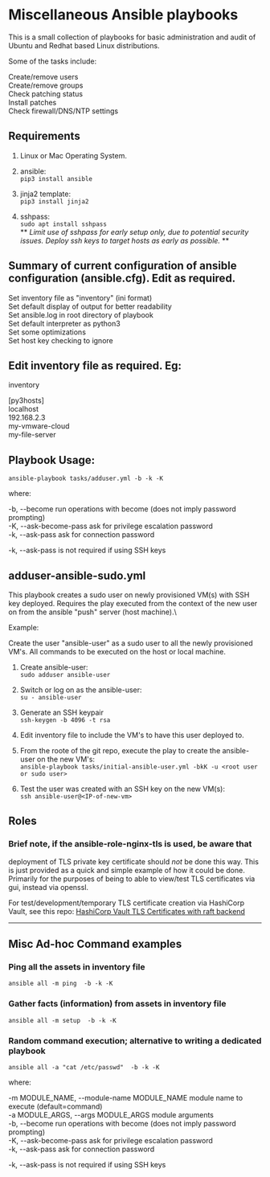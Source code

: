 # Miscellaneous Ansible playbooks

This is a small collection of playbooks for basic administration and audit of Ubuntu and Redhat based Linux distributions.

Some of the tasks include:

Create/remove users\
Create/remove groups\
Check patching status\
Install patches\
Check firewall/DNS/NTP settings

## Requirements

1) Linux or Mac Operating System.

2) ansible:\
````pip3 install ansible````

3) jinja2 template:\
````pip3 install jinja2````

4) sshpass:\
````sudo apt install sshpass````\
** *Limit use of sshpass for early setup only, due to potential security issues.  Deploy ssh keys to target hosts as early as possible.* **

## Summary of current configuration of ansible configuration (ansible.cfg). Edit as required.
Set inventory file as "inventory" (ini format)\
Set default display of output for better readability\
Set ansible.log in root directory of playbook\
Set default interpreter as python3\
Set some optimizations\
Set host key checking to ignore


## Edit inventory file as required.  Eg:

inventory

[py3hosts]\
localhost\
192.168.2.3\
my-vmware-cloud\
my-file-server


## Playbook Usage:

````ansible-playbook tasks/adduser.yml -b -k -K````

where:

-b, --become                   run operations with become (does not imply password prompting)\
-K, --ask-become-pass          ask for privilege escalation password\
-k, --ask-pass                 ask for connection password

-k, --ask-pass is not required if using SSH keys


## adduser-ansible-sudo.yml

This playbook creates a sudo user on newly provisioned VM(s) with SSH key deployed.
Requires the play executed from the context of the new user on from the ansible "push" server (host machine).\

Example:

Create the user "ansible-user" as a sudo user to all the newly provisioned VM's.  All commands to be executed on the host or local machine.

1) Create ansible-user:\
````sudo adduser ansible-user````

2) Switch or log on as the ansible-user:\
````su - ansible-user````

3) Generate an SSH keypair\
````ssh-keygen -b 4096 -t rsa````

4) Edit inventory file to include the VM's to have this user deployed to.

5) From the roote of the git repo, execute the play to create the ansible-user on the new VM's:\
````ansible-playbook tasks/initial-ansible-user.yml -bkK -u <root user or sudo user>````

6) Test the user was created with an SSH key on the new VM(s):\
````ssh ansible-user@<IP-of-new-vm>````


## Roles

### Brief note, if the ansible-role-nginx-tls is used, be aware that
deployment of TLS private key certificate should _not_ be done this way.
This is just provided as a quick and simple example of how it could be done.
Primarily for the purposes of being to able to view/test TLS certificates via
gui, instead via openssl.

For test/development/temporary TLS certificate creation via HashiCorp Vault,
see this repo:
[HashiCorp Vault TLS Certificates with raft backend](https://github.com/richlamdev/vault-pki-raft)


******************************************************************************

## Misc Ad-hoc Command examples

### Ping all the assets in inventory file
````ansible all -m ping  -b -k -K````

### Gather facts (information) from assets in inventory file
````ansible all -m setup  -b -k -K````

### Random command execution; alternative to writing a dedicated playbook
````ansible all -a "cat /etc/passwd"  -b -k -K````


where:

-m MODULE_NAME, --module-name MODULE_NAME     module name to execute (default=command)\
-a MODULE_ARGS, --args MODULE_ARGS            module arguments\
-b, --become                                  run operations with become (does not imply password prompting)\
-K, --ask-become-pass                         ask for privilege escalation password\
-k, --ask-pass                                ask for connection password

-k, --ask-pass is not required if using SSH keys

